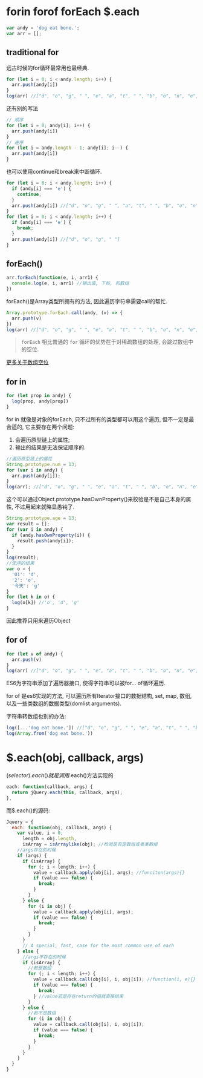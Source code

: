 <!--
Created: Mon Aug 26 2019 15:15:58 GMT+0800 (China Standard Time)
Modified: Wed Apr 08 2020 13:17:23 GMT+0800 (China Standard Time)
-->

# forin forof forEach $.each 

``` js
var andy = 'dog eat bone.';
var arr = [];
```

## traditional for 

远古时候的for循环最常用也最经典.

``` js
for (let i = 0; i < andy.length; i++) {
  arr.push(andy[i])
}
log(arr) //["d", "o", "g", " ", "e", "a", "t", " ", "b", "o", "n", "e", "."]
```

还有别的写法

``` js
// 顺序
for (let i = 0; andy[i]; i++) {
  arr.push(andy[i])
}
// 逆序
for (let i = andy.length - 1; andy[i]; i--) {
  arr.push(andy[i])
}
```

也可以使用continue和break来中断循环.

``` js
for (let i = 0; i < andy.length; i++) {
  if (andy[i] === 'e') {
    continue;
  }
  arr.push(andy[i]) //["d", "o", "g", " ", "a", "t", " ", "b", "o", "n", "."]
}
for (let i = 0; i < andy.length; i++) {
  if (andy[i] === 'e') {
    break;
  }
  arr.push(andy[i]) //["d", "o", "g", " "]
}
```

## forEach()

``` js
arr.forEach(function(e, i, arr1) {
  console.log(e, i, arr1) //输出值, 下标, 和数组
})
```

forEach()是Array类型所拥有的方法, 因此遍历字符串需要call的帮忙.

``` js
Array.prototype.forEach.call(andy, (v) => {
  arr.push(v)
})
log(arr) //["d", "o", "g", " ", "e", "a", "t", " ", "b", "o", "n", "e", "."]
```

> `forEach` 相比普通的 `for` 循环的优势在于对稀疏数组的处理, 会跳过数组中的空位.

[更多关于数组空位](https://es6.ruanyifeng.com/#docs/array#%E6%95%B0%E7%BB%84%E7%9A%84%E7%A9%BA%E4%BD%8D)

## for in

``` js
for (let prop in andy) {
  log(prop, andy[prop])
}
```

for in 就像是对象的forEach, 只不过所有的类型都可以用这个遍历, 但不一定是最合适的, 它主要存在两个问题: 

1. 会遍历原型链上的属性; 
2. 输出的结果是无法保证顺序的. 

``` js
//遍历原型链上的属性
String.prototype.num = 13;
for (var i in andy) {
  arr.push(andy[i]);
}
log(arr); //["d", "o", "g", " ", "e", "a", "t", " ", "b", "o", "n", "e", ".", 13]
```

这个可以通过Object.prototype.hasOwnProperty()来校验是不是自己本身的属性, 不过用起来就略显愚钝了.

``` js
String.prototype.age = 13;
var result = [];
for (var i in andy) {
  if (andy.hasOwnProperty(i)) {
    result.push(andy[i]);
  }
}
log(result);
//无序的结果
var o = {
  '01': 'd',
  '2': 'o',
  '今天': 'g'
}
for (let k in o) {
  log(o[k]) //'o', 'd', 'g'
}
```

因此推荐只用来遍历Object

## for of

``` js
for (let v of andy) {
  arr.push(v)
}
log(arr) //["d", "o", "g", " ", "e", "a", "t", " ", "b", "o", "n", "e", "."]
```

ES6为字符串添加了遍历器接口, 使得字符串可以被for... of循环遍历.

for of 是es6实现的方法, 可以遍历所有Iterator接口的数据结构, set, map, 数组, 以及一些类数组的数据类型(domlist arguments).

字符串转数组也别的办法: 

``` js
log([...'dog eat bone.']) //["d", "o", "g", " ", "e", "a", "t", " ", "b", "o", "n", "e", "."]
log(Array.from('dog eat bone.'))
```

# $.each(obj, callback, args)

$(selector).each()就是调用$.each()方法实现的

``` js
each: function(callback, args) {
  return jQuery.each(this, callback, args);
},
```

而$.each()的源码: 

``` js
Jquery = {
  each: function(obj, callback, args) {
    var value, i = 0,
      length = obj.length,
      isArray = isArraylike(obj); //检验是否是数组或者类数组
    //args存在的时候
    if (args) {
      if (isArray) {
        for (; i < length; i++) {
          value = callback.apply(obj[i], args); //funciton(args){}
          if (value === false) {
            break;
          }
        }
      } else {
        for (i in obj) {
          value = callback.apply(obj[i], args);
          if (value === false) {
            break;
          }
        }
      }
      // A special, fast, case for the most common use of each
    } else {
      //args不存在的时候
      if (isArray) {
        //若是数组
        for (; i < length; i++) {
          value = callback.call(obj[i], i, obj[i]); //function(i, e){}
          if (value === false) {
            break;
          } //value若是存在return的值就直接结束
        }
      } else {
        //若不是数组
        for (i in obj) {
          value = callback.call(obj[i], i, obj[i]);
          if (value === false) {
            break;
          }
        }
      }
    }
  }
}
```

